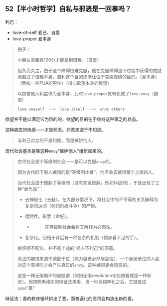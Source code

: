 ## 52【半小时哲学】自私与邪恶是一回事吗？

利己：

* love-of-self  爱己、自爱
* love-proper  爱本身

> 例子：
>
> 小朋友需要靠100分才能拿到蛋糕。（自爱）
>
> 但久而久之，由于这个障碍很难克服，他在克服障碍这个过程中获得的成就感超过了蛋糕本身。自利这个目的逐渐让位于克服障碍的目的。（爱本身）（例如一些PUA的男性）（指向欲望本身的欲望）

> 以损害他人利益作为爱本身，此时`love-proper`就转化成了`love-envy`（嫉恨）

> `love oneself  -->  love itself  -->  envy others`

欲望并不是以满足它为目的的，欲望的目的在于维持这种匮乏的状态。

这种病态的快感——才是邪恶。邪恶来源于不知足。

> 与利己对立的不是利他，而是嫉妒他人。

现代社会基本是靠这种`envy`“嫉妒他人”组织起来的。

> 古代社会是个等级制社会——是可以克服`envy`的。
>
> 因为古代的下层人嫉恨的是“等级制本身”，他不会去嫉恨某个上层的人。
>
> 当代社会由于推翻了等级制（没有完全推翻，例如科层制），于是出现了三种“替代品”：
>
> * 去神秘化（去魅）。在大部分情况下，将社会中的不平等的关系解释为复杂的运动（例如阶级斗争）的产物。
>
> * 偶然性。彩票（命好）。
>
>   * > 在等级制社会会将其解释为必然性。
>
> * 复杂化。归结于背后有一种复杂的机制（例如看不见的手）。
>
> 嫉恨德不配位，并不是上述的“损人不利己”的邪恶。
>
> 真正的嫉恨来源于德配于位（能力强者必然居高位），一个身居低位的人面对这个真相时才会产生真正的`envy`。这种嫉恨是会造恶的。
>
> 这是一种无限循环的自毁欲（例如无限revolution论也被看成是一种邪恶）。但按照黑格尔的辩证法来看，当一种恶纯粹化之后，它就变成`good`“善”

辩证法：善的秩序循环排出了恶，而普遍化的恶将会构造出新的善。